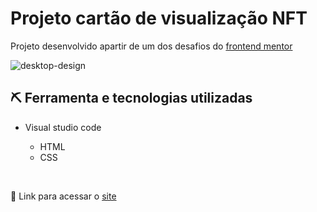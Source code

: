 # Projeto cartão de visualização NFT

Projeto desenvolvido apartir de um dos desafios do <a href="https://www.frontendmentor.io/home">frontend mentor</a>

![desktop-design](https://github.com/JoaoVitor2004/cartao-de-visualizacao-nft/assets/143558833/f4d58909-6e73-4694-9e3e-2bf46564b1d3)

## ⛏ Ferramenta e tecnologias utilizadas

- Visual studio code

  - HTML
  - CSS

 <br>

🔗 Link para acessar o <a href="https://joaovitor2004.github.io/cartao-de-visualizacao-nft/">site</a>
